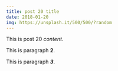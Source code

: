 ```yaml
---
title: post 20 title
date: 2018-01-20
img: https://unsplash.it/500/500/?random
---
```

This is post 20 *content*.

This is paragraph **2**.

This is paragraph ***3***.
